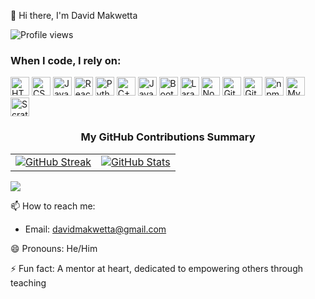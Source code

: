 👋 Hi there, I'm David Makwetta

![Profile views](https://komarev.com/ghpvc/?username=DavidMakwetta&color=blue)

<h3>When I code, I rely on:</h3>
<p>
  <img alt="HTML5" src="https://img.shields.io/badge/-HTML5-E34F26?style=flat-square&logo=html5&logoColor=white" height="30" />
  <img alt="CSS3" src="https://img.shields.io/badge/-CSS3-1572B6?style=flat-square&logo=css3&logoColor=white" height="30" />
  <img alt="JavaScript" src="https://img.shields.io/badge/-JavaScript-F7DF1E?style=flat-square&logo=javascript&logoColor=black" height="30" />
  <img alt="React" src="https://img.shields.io/badge/-React-61DAFB?style=flat-square&logo=react&logoColor=black" height="30" />
  <img alt="Python" src="https://img.shields.io/badge/-Python-3776AB?style=flat-square&logo=python&logoColor=white" height="30" />
  <img alt="C++" src="https://img.shields.io/badge/-C++-00599C?style=flat-square&logo=cplusplus&logoColor=white" height="30" />
  <img alt="Java" src="https://img.shields.io/badge/-Java-007396?style=flat-square&logo=java&logoColor=white" height="30" />
  <img alt="Bootstrap" src="https://img.shields.io/badge/-Bootstrap-7952B3?style=flat-square&logo=bootstrap&logoColor=white" height="30" />
  <img alt="Laravel" src="https://img.shields.io/badge/-Laravel-FF2D20?style=flat-square&logo=laravel&logoColor=white" height="30" />
  <img alt="Node.js" src="https://img.shields.io/badge/-Node.js-339933?style=flat-square&logo=node.js&logoColor=white" height="30" />
  <img alt="GitHub Actions" src="https://img.shields.io/badge/-GitHub_Actions-2088FF?style=flat-square&logo=github-actions&logoColor=white" height="30" />
  <img alt="Git" src="https://img.shields.io/badge/-Git-F05032?style=flat-square&logo=git&logoColor=white" height="30" />
  <img alt="npm" src="https://img.shields.io/badge/-npm-CB3837?style=flat-square&logo=npm&logoColor=white" height="30" />
  <img alt="MySQL" src="https://img.shields.io/badge/-MySQL-4479A1?style=flat-square&logo=mysql&logoColor=white" height="30" />
  <img alt="Scratch" src="https://img.shields.io/badge/-Scratch-FFAB19?style=flat-square&logo=scratch&logoColor=white" height="30" />
</p>

<h3 style="text-align: center;">My GitHub Contributions Summary</h3>

<table width="100%">
  <tr>
    <td align="left">
      <a href="https://git.io/streak-stats">
        <img src="https://streak-stats.demolab.com?user=DavidMakwetta&theme=dark&ring=fb4362&fire=fb4362&currStreakNum=fb4362&currStreakLabel=fb4362&hide_border=true" alt="GitHub Streak" />
      </a>
    </td>
    <td align="right">
      <a href="https://github.com/DavidMakwetta">
        <img src="https://github-readme-stats.vercel.app/api?username=DavidMakwetta&hide_border=true&show_icons=true&bg_color=151515&title_color=fb4362&icon_color=fb4362&text_color=9e9e9e" alt="GitHub Stats" />
      </a>
    </td>
  </tr>
</table>

<img src="https://raw.githubusercontent.com/DavidMakwetta/snk/output/github-contribution-grid-snake-ocean.gif" />






📫 How to reach me:
- Email: davidmakwetta@gmail.com
  
😄 Pronouns: He/Him

⚡ Fun fact: A mentor at heart, dedicated to empowering others through teaching
